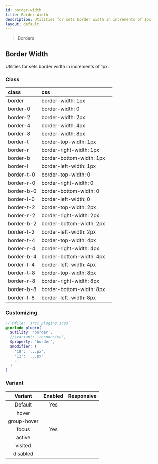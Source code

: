 ```yaml
---
id: border-width
title: Border Width
description: Utilities for sets border width in increments of 1px.
layout: default
---
```


> Borders

## Border Width

Utilities for sets border width in increments of 1px.

### Class

| <span class="px-3 py-1 text-white bg-charcoal-100 rounded-full">class</span> | <span class="px-3 py-1 text-white bg-charcoal-100 rounded-full">css</span> | |
|:--|:--|:-:|
| border | border-width: 1px | <y class="w-16 h-8 bg-gray-300 border border-gray-900"></y> |
| border-0 | border-width: 0 | <y class="w-16 h-8 bg-gray-300 border-0 border-gray-900"></y> |
| border-2 | border-width: 2px | <y class="w-16 h-8 bg-gray-300 border-2 border-gray-900"></y> |
| border-4 | border-width: 4px | <y class="w-16 h-8 bg-gray-300 border-4 border-gray-900"></y> |
| border-8 | border-width: 8px | <y class="w-16 h-8 bg-gray-300 border-8 border-gray-900"></y> |
| border-t | border-top-width: 1px | <y class="w-16 h-8 bg-gray-300 border border-t border-gray-900"></y> |
| border-r | border-right-width: 1px | <y class="w-16 h-8 bg-gray-300 border border-r border-gray-900"></y> |
| border-b | border-bottom-width: 1px | <y class="w-16 h-8 bg-gray-300 border border-b border-gray-900"></y> |
| border-l | border-left-width: 1px | <y class="w-16 h-8 bg-gray-300 border border-l border-gray-900"></y> |
| border-t-0 | border-top-width: 0 | <y class="w-16 h-8 bg-gray-300 border border-t-0 border-gray-900"></y> |
| border-r-0 | border-right-width: 0 | <y class="w-16 h-8 bg-gray-300 border border-r-0 border-gray-900"></y> |
| border-b-0 | border-bottom-width: 0 | <y class="w-16 h-8 bg-gray-300 border border-b-0 border-gray-900"></y> |
| border-l-0 | border-left-width: 0 | <y class="w-16 h-8 bg-gray-300 border border-l-0 border-gray-900"></y> |
| border-t-2 | border-top-width: 2px | <y class="w-16 h-8 bg-gray-300 border border-t-2 border-gray-900"></y> |
| border-r-2 | border-right-width: 2px | <y class="w-16 h-8 bg-gray-300 border border-r-2 border-gray-900"></y> |
| border-b-2 | border-bottom-width: 2px | <y class="w-16 h-8 bg-gray-300 border border-b-2 border-gray-900"></y> |
| border-l-2 | border-left-width: 2px | <y class="w-16 h-8 bg-gray-300 border border-l-2 border-gray-900"></y> |
| border-t-4 | border-top-width: 4px | <y class="w-16 h-8 bg-gray-300 border border-t-4 border-gray-900"></y> |
| border-r-4 | border-right-width: 4px | <y class="w-16 h-8 bg-gray-300 border border-r-4 border-gray-900"></y> |
| border-b-4 | border-bottom-width: 4px | <y class="w-16 h-8 bg-gray-300 border border-b-4 border-gray-900"></y> |
| border-l-4 | border-left-width: 4px | <y class="w-16 h-8 bg-gray-300 border border-l-4 border-gray-900"></y> |
| border-t-8 | border-top-width: 8px | <y class="w-16 h-8 bg-gray-300 border border-t-8 border-gray-900"></y> |
| border-r-8 | border-right-width: 8px | <y class="w-16 h-8 bg-gray-300 border border-r-8 border-gray-900"></y> |
| border-b-8 | border-bottom-width: 8px | <y class="w-16 h-8 bg-gray-300 border border-b-8 border-gray-900"></y> |
| border-l-8 | border-left-width: 8px | <y class="w-16 h-8 bg-gray-300 border border-l-8 border-gray-900"></y> |

### Customizing

```scss
// @file: `src/_plugins.scss`
@include plugin(
  $utility: 'border',
  //$variant: 'responsive',
  $property: 'border',
  $modifier: (
    '10': '...px',
    '12': '...px'
    ...
  )
)
```

### Variant

| <span class="font-semibold underline">Variant</span> | <span class="font-semibold underline">Enabled</span> | <span class="font-semibold underline">Responsive</span> |
|:-:|:-:|:-:|
| Default | Yes | |
| hover| | |
| group-hover | | |
| focus | Yes | |
| active | | |
| visited | | |
| disabled | | |